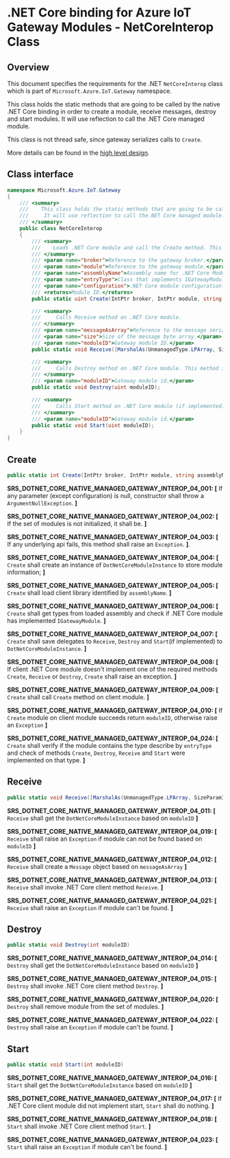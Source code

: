 .NET Core binding for Azure IoT Gateway Modules - NetCoreInterop Class
======================================================================

Overview
--------

This document specifies the requirements for the .NET `NetCoreInterop` class which is part of `Microsoft.Azure.IoT.Gateway` namespace. 

This class holds the static methods that are going to be called by the native .NET Core binding in order to create a module, receive messages, destroy and start modules. 
It will use reflection to call the .NET Core managed module.

This class is not thread safe, since gateway serializes calls to `Create`.

More details can be found in the [high level design](./dotnet_core_binding_hld.md).

Class interface
---------------
```C#
namespace Microsoft.Azure.IoT.Gateway
{
    /// <summary>
    ///    This class holds the static methods that are going to be called by the native .NET Core binding in order to create a module, receive message, destroy and start modules. 
    ///     It will use reflection to call the.NET Core managed module.
    /// </summary>
    public class NetCoreInterop
    {
        /// <summary>
        ///    Loads .NET Core module and call the Create method. This method is not thread safe, since gateway serializes calls to Create.
        /// </summary>
        /// <param name="broker">Reference to the gateway broker.</param>
        /// <param name="module">Reference to the gateway module.</param>
        /// <param name="assemblyName">Assembly name for .NET Core Module.</param>
        /// <param name="entryType">Class that implements IGatewayModule.</param>
        /// <param name="configuration">.NET Core module configuration.</param>
        /// <returns>Module ID.</returns>
        public static uint Create(IntPtr broker, IntPtr module, string assemblyName, string entryType, string configuration);

        /// <summary>
        ///     Calls Receive method on .NET Core module.
        /// </summary>
        /// <param name="messageAsArray">Reference to the message serialized as byte array.</param>
        /// <param name="size">Size of the message byte array.</param>
        /// <param name="moduleID">Gateway module ID.</param>
        public static void Receive([MarshalAs(UnmanagedType.LPArray, SizeParamIndex = 1)] byte[] messageAsArray, ulong size, uint moduleID);

        /// <summary>
        ///     Calls Destroy method on .NET Core module. This method is not thread safe, since gateway serializes calls to Destroy.
        /// </summary>
        /// <param name="moduleID">Gateway module id.</param>
        public static void Destroy(uint moduleID);

        /// <summary>
        ///     Calls Start method on .NET Core module (if implemented).
        /// </summary>
        /// <param name="moduleID">Gateway module id.</param>
        public static void Start(uint moduleID);
    }
}
```

Create
------
```c#
public static int Create(IntPtr broker, IntPtr module, string assemblyName, string entryType, string configuration)
```

**SRS_DOTNET_CORE_NATIVE_MANAGED_GATEWAY_INTEROP_04_001: [** If any parameter (except configuration) is null, constructor shall throw a `ArgumentNullException`. **]**

**SRS_DOTNET_CORE_NATIVE_MANAGED_GATEWAY_INTEROP_04_002: [** If the set of modules is not initialized, it shall be. **]**

**SRS_DOTNET_CORE_NATIVE_MANAGED_GATEWAY_INTEROP_04_003: [** If any underlying api fails, this method shall raise an `Exception`. **]**.

**SRS_DOTNET_CORE_NATIVE_MANAGED_GATEWAY_INTEROP_04_004: [** `Create` shall create an instance of `DotNetCoreModuleInstance` to store module information; **]**

**SRS_DOTNET_CORE_NATIVE_MANAGED_GATEWAY_INTEROP_04_005: [** `Create` shall load client library identified by `assemblyName`. **]**

**SRS_DOTNET_CORE_NATIVE_MANAGED_GATEWAY_INTEROP_04_006: [** `Create` shall get types from loaded assembly and check if .NET Core module has implemented `IGatewayModule`. **]**

**SRS_DOTNET_CORE_NATIVE_MANAGED_GATEWAY_INTEROP_04_007: [** `Create` shall save delegates to `Receive`, `Destroy` and `Start`(if implemented) to `DotNetCoreModuleInstance`. **]**

**SRS_DOTNET_CORE_NATIVE_MANAGED_GATEWAY_INTEROP_04_008: [** If client .NET Core module doesn't implement one of the required methods `Create`, `Receive` or `Destroy`, `Create` shall raise an exception. **]**

**SRS_DOTNET_CORE_NATIVE_MANAGED_GATEWAY_INTEROP_04_009: [** `Create` shall call `Create` method on client module.  **]**

**SRS_DOTNET_CORE_NATIVE_MANAGED_GATEWAY_INTEROP_04_010: [** If `Create` module on client module succeeds return `moduleID`, otherwise raise an `Exception` **]**

**SRS_DOTNET_CORE_NATIVE_MANAGED_GATEWAY_INTEROP_04_024: [** `Create` shall verify if the module contains the type describe by `entryType` and check of methods `Create`, `Destroy`, `Receive` and `Start` were implemented on that type. **]**

Receive
-------
```c#
public static void Receive([MarshalAs(UnmanagedType.LPArray, SizeParamIndex = 2)] byte[] messageAsArray, long size, int moduleID)
```

**SRS_DOTNET_CORE_NATIVE_MANAGED_GATEWAY_INTEROP_04_011: [** `Receive` shall get the `DotNetCoreModuleInstance` based on `moduleID` **]**

**SRS_DOTNET_CORE_NATIVE_MANAGED_GATEWAY_INTEROP_04_019: [** `Receive` shall raise an `Exception` if module can not be found based on `moduleID` **]**

**SRS_DOTNET_CORE_NATIVE_MANAGED_GATEWAY_INTEROP_04_012: [** `Receive` shall create a `Message` object based on `messageAsArray` **]**

**SRS_DOTNET_CORE_NATIVE_MANAGED_GATEWAY_INTEROP_04_013: [** `Receive` shall invoke .NET Core client method `Receive`. **]**

**SRS_DOTNET_CORE_NATIVE_MANAGED_GATEWAY_INTEROP_04_021: [** `Receive` shall raise an `Exception` if module can't be found. **]**


Destroy
-------
```c#
public static void Destroy(int moduleID)
```

**SRS_DOTNET_CORE_NATIVE_MANAGED_GATEWAY_INTEROP_04_014: [** `Destroy` shall get the `DotNetCoreModuleInstance` based on `moduleID` **]**

**SRS_DOTNET_CORE_NATIVE_MANAGED_GATEWAY_INTEROP_04_015: [** `Destroy` shall invoke .NET Core client method `Destroy`. **]**

**SRS_DOTNET_CORE_NATIVE_MANAGED_GATEWAY_INTEROP_04_020: [** `Destroy` shall remove module from the set of modules. **]**

**SRS_DOTNET_CORE_NATIVE_MANAGED_GATEWAY_INTEROP_04_022: [** `Destroy` shall raise an `Exception` if module can't be found. **]**

Start
-----
```c#
public static void Start(int moduleID)
```

**SRS_DOTNET_CORE_NATIVE_MANAGED_GATEWAY_INTEROP_04_016: [** `Start` shall get the `DotNetCoreModuleInstance` based on `moduleID` **]**

**SRS_DOTNET_CORE_NATIVE_MANAGED_GATEWAY_INTEROP_04_017: [** If .NET Core client module did not implement start, `Start` shall do nothing. **]**

**SRS_DOTNET_CORE_NATIVE_MANAGED_GATEWAY_INTEROP_04_018: [** `Start` shall invoke .NET Core client method `Start`. **]**

**SRS_DOTNET_CORE_NATIVE_MANAGED_GATEWAY_INTEROP_04_023: [** `Start` shall raise an `Exception` if module can't be found. **]**